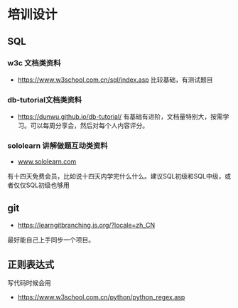 # 培训设计

## SQL

### w3c 文档类资料
+ https://www.w3school.com.cn/sql/index.asp
比较基础，有测试题目

### db-tutorial文档类资料
+ https://dunwu.github.io/db-tutorial/
有基础有进阶，文档量特别大，按需学习。可以每周分享会，然后对每个人内容评分。

### sololearn 讲解做题互动类资料
+ www.sololearn.com

有十四天免费会员，比如说十四天内学完什么什么。建议SQL初级和SQL中级，或者仅仅SQL初级也够用


## git

+ https://learngitbranching.js.org/?locale=zh_CN

最好能自己上手同步一个项目。

## 正则表达式
写代码时候会用

+ https://www.w3school.com.cn/python/python_regex.asp
